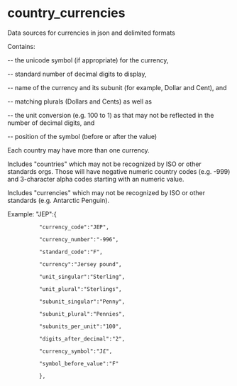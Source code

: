 # country_currencies
Data sources for currencies in json and delimited formats

Contains:

-- the unicode symbol (if appropriate) for the currency, 

-- standard number of decimal digits to display, 

-- name of the currency and its subunit (for example, Dollar and Cent), and 

-- matching plurals (Dollars and Cents) as well as 

-- the unit conversion (e.g. 100 to 1) as that may not be reflected in the number of decimal digits, and

-- position of the symbol (before or after the value)


Each country may have more than one currency.

Includes "countries" which may not be recognized by ISO or other standards orgs.  Those will have negative numeric country codes (e.g. -999) and 3-character alpha codes starting with an numeric value.

Includes "currencies" which may not be recognized by ISO or other standards (e.g. Antarctic Penguin).

Example:
"JEP":{

              "currency_code":"JEP",
              
              "currency_number":"-996",
              
              "standard_code":"F",
              
              "currency":"Jersey pound",
              
              "unit_singular":"Sterling",
              
              "unit_plural":"Sterlings",
              
              "subunit_singular":"Penny",
              
              "subunit_plural":"Pennies",
              
              "subunits_per_unit":"100",
              
              "digits_after_decimal":"2",
              
              "currency_symbol":"J£",
              
              "symbol_before_value":"F"
              
              },

